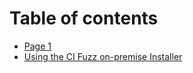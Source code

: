 # Table of contents

* [Page 1](README.md)
* [Using the CI Fuzz on-premise Installer](using-the-ci-fuzz-on-premise-installer.md)
